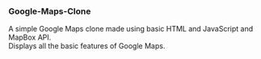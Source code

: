 ### Google-Maps-Clone
A simple Google Maps clone made using basic HTML and JavaScript and MapBox API.<br> Displays all the basic features of Google Maps.
